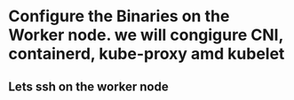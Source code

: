 # Configure the Binaries on the Worker node. we will congigure CNI, containerd, kube-proxy amd kubelet
## Lets ssh on the worker node
